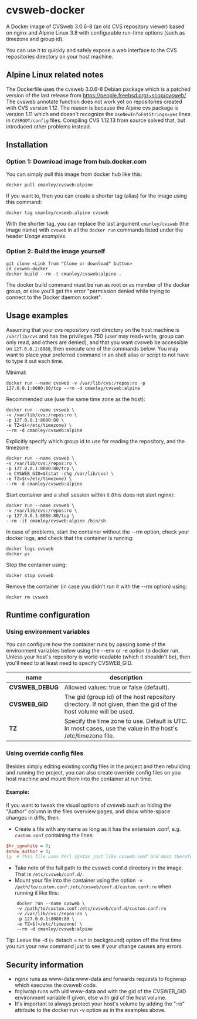 cvsweb-docker
=============

A Docker image of CVSweb 3.0.6-8 (an old CVS repository viewer) based on nginx and Alpine Linux 3.8
with configurable run-time options (such as timezone and group id).

You can use it to quickly and safely expose a web interface to the CVS repositories directory on your host machine.

Alpine Linux related notes
--------------------------
The Dockerfile uses the cvsweb 3.0.6-8 Debian package which is a patched version of the last release from https://people.freebsd.org/~scop/cvsweb/
The cvsweb annotate function does not work yet on repositories created with CVS version 1.12.
The reason is because the Alpine cvs package is version 1.11 which and doesn't recognize the `UseNewInfoFmtStrings=yes` lines in `CVSROOT/config` files.
Compiling CVS 1.12.13 from source solved that, but introduced other problems instead.

Installation
------------

### Option 1: Download image from hub.docker.com ###
You can simply pull this image from docker hub like this:

	docker pull cmanley/cvsweb:alpine

If you want to, then you can create a shorter tag (alias) for the image using this command:

	docker tag cmanley/cvsweb:alpine cvsweb

With the shorter tag, you can replace the last argument `cmanley/cvsweb` (the image name) with `cvsweb`
in all the `docker run` commands listed under the header *Usage examples*.

### Option 2: Build the image yourself ###

	git clone <Link from "Clone or download" button>
	cd cvsweb-docker
	docker build --rm -t cmanley/cvsweb:alpine .

The docker build command must be run as root or as member of the docker group,
or else you'll get the error "permission denied while trying to connect to the Docker daemon socket".

Usage examples
--------------

Assuming that your cvs repository root directory on the host machine is `/var/lib/cvs`
and has the privileges 750 (user may read+write, group can only read, and others are denied),
and that you want cvsweb be accessible on `127.0.0.1:8080`, then execute one of the commands below.
You may want to place your preferred command in an shell alias or script to not have to type it out each time.

Minimal:

	docker run --name cvsweb -v /var/lib/cvs:/repos:ro -p 127.0.0.1:8080:80/tcp --rm -d cmanley/cvsweb:alpine

Recommended use (use the same time zone as the host):

	docker run --name cvsweb \
	-v /var/lib/cvs:/repos:ro \
	-p 127.0.0.1:8080:80 \
	-e TZ=$(</etc/timezone) \
	--rm -d cmanley/cvsweb:alpine

Explicitly specify which group id to use for reading the repository, and the timezone:

	docker run --name cvsweb \
	-v /var/lib/cvs:/repos:ro \
	-p 127.0.0.1:8080:80/tcp \
	-e CVSWEB_GID=$(stat -c%g /var/lib/cvs) \
	-e TZ=$(</etc/timezone) \
	--rm -d cmanley/cvsweb:alpine

Start container and a shell session within it (this does not start nginx):

	docker run --name cvsweb \
	-v /var/lib/cvs:/repos:ro \
	-p 127.0.0.1:8080:80/tcp \
	--rm -it cmanley/cvsweb:alpine /bin/sh

In case of problems, start the container without the --rm option, check your docker logs, and check that the container is running:

	docker logs cvsweb
	docker ps

Stop the container using:

	docker stop cvsweb

Remove the container (in case you didn't run it with the --rm option) using:

	docker rm cvsweb

Runtime configuration
---------------------

### Using environment variables ###

You can configure how the container runs by passing some of the environment variables below using the --env or -e option to docker run.
Unless your host's repository is world-readable (which it shouldn't be), then you'll need to at least need to specify CVSWEB_GID.

| name              | description                                                                                                      |
|-------------------|------------------------------------------------------------------------------------------------------------------|
| **CVSWEB_DEBUG**  | Allowed values: true or false (default).                                                                         |
| **CVSWEB_GID**    | The gid (group id) of the host repository directory. If not given, then the gid of the host volume will be used. |
| **TZ**            | Specify the time zone to use. Default is UTC. In most cases, use the value in the host's /etc/timezone file.     |

### Using override config files ###

Besides simply editing existing config files in the project and then rebuilding and running the project, 
you can also create override config files on you host machine and mount them into the container at run time.

#### Example: ####

If you want to tweak the visual options of cvsweb such as hiding the "Author" column in the files overview pages, and show white-space changes in diffs, then:

* Create a file with any name as long as it has the extension .conf, e.g. `custom.conf` containing the lines:
```perl
$hr_ignwhite = 0;
$show_author = 0;
1;	# This file uses Perl syntax just like cvsweb.conf and must therefore end with "1;"
```
* Take note of the full path to the cvsweb conf.d directory in the image. That is `/etc/cvsweb/conf.d/`.
* Mount your file into the container using the option `-v /path/to/custom.conf:/etc/cvsweb/conf.d/custom.conf:ro` when running it like this:
```shell
	docker run --name cvsweb \
	-v /path/to/custom.conf:/etc/cvsweb/conf.d/custom.conf:ro
	-v /var/lib/cvs:/repos:ro \
	-p 127.0.0.1:8080:80 \
	-e TZ=$(</etc/timezone) \
	--rm -d cmanley/cvsweb:alpine
```
Tip: Leave the -d (= detach = run in background) option off the first time you run your new command just to see if your change causes any errors.

Security information
--------------------

* nginx runs as www-data:www-data and forwards requests to fcgiwrap which executes the cvsweb code.
* fcgiwrap runs with uid www-data and with the gid of the CVSWEB_GID environment variable if given, else with gid of the host volume.
* It's important to always protect your host's volume by adding the ":ro" attribute to the docker run -v option as in the examples above.
